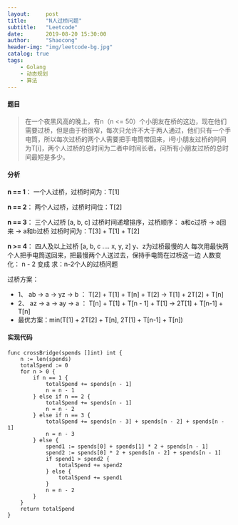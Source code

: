 ```yaml
---
layout:     post
title:      "N人过桥问题"
subtitle:   "Leetcode"
date:       2019-08-20 15:30:00
author:     "Shaocong"
header-img: "img/leetcode-bg.jpg"
catalog: true
tags:
    - Golang
    - 动态规划
    - 算法
---
```


#### 题目

> 在一个夜黑风高的晚上，有n（n <= 50）个小朋友在桥的这边，现在他们需要过桥，但是由于桥很窄，每次只允许不大于两人通过，他们只有一个手电筒，所以每次过桥的两个人需要把手电筒带回来，i号小朋友过桥的时间为T[i]，两个人过桥的总时间为二者中时间长者。问所有小朋友过桥的总时间最短是多少。

#### 分析

**n == 1**： 一个人过桥，过桥时间为：T[1]

**n == 2**： 两个人过桥，过桥时间位：T[2]

**n == 3**： 三个人过桥 [a, b, c] 过桥时间递增排序，过桥顺序： a和c过桥 -> a回来 -> a和b过桥 过桥时间为：T[3] + T[1] + T[2]

**n >= 4**： 四人及以上过桥 [a, b, c .... x, y, z]  y、z为过桥最慢的人 每次用最快两个人把手电筒送回来，把最慢两个人送过去，保持手电筒在过桥这一边 人数变化： n - 2 变成 求：n-2个人的过桥问题

过桥方案： 
* 1、 ab -> a -> yz -> b ： T[2] + T[1] + T[n] + T[2] -> T[1] + 2T[2] + T[n]
* 2、 az -> a -> ay -> a ： T[n] + T[1] + T[n - 1] + T[1] -> 2T[1] + T[n-1] + T[n]
* 最优方案：min(T[1] + 2T[2] + T[n], 2T[1] + T[n-1] + T[n])

#### 实现代码
```golang
func crossBridge(spends []int) int {
    n := len(spends)
    totalSpend := 0
    for n > 0 {
        if n == 1 {
            totalSpend += spends[n - 1]
            n = n - 1
        } else if n == 2 {
            totalSpend += spends[n - 1]
            n = n - 2
        } else if n == 3 {
            totalSpend += spends[n - 3] + spends[n - 2] + spends[n - 1]
            n = n - 3
        } else {
            spend1 := spends[0] + spends[1] * 2 + spends[n - 1]
            spend2 := spends[0] * 2 + spends[n - 2] + spends[n - 1]
            if spend1 > spend2 {
                totalSpend += spend2
            } else {
                totalSpend += spend1
            }
            n = n - 2
        }
    }
    return totalSpend
}
```